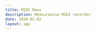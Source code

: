 ```yaml
---
title: MIDI Rows
description: Measurewise MIDI recorder
date: 2020-02-02
layout: app
---
```


<client-only>
<MidiRows/>
</client-only>

